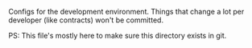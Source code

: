 Configs for the development environment. Things that change a lot per developer (like contracts) won't be committed.

PS: This file's mostly here to make sure this directory exists in git.
